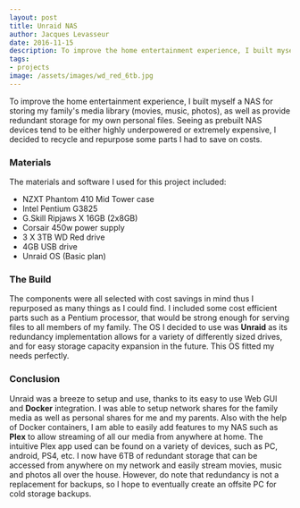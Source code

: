 ```yaml
---
layout: post
title: Unraid NAS
author: Jacques Levasseur
date: 2016-11-15
description: To improve the home entertainment experience, I built myself a NAS for storing my family's media
tags:
- projects
image: /assets/images/wd_red_6tb.jpg
---
```


To improve the home entertainment experience, I built myself a NAS for storing my family's media library (movies, music, photos), as well as provide redundant storage for my own personal files. Seeing as prebuilt NAS devices tend to be either highly underpowered or extremely expensive, I decided to recycle and repurpose some parts I had to save on costs.

### Materials

The materials and software I used for this project included:

* NZXT Phantom 410 Mid Tower case
* Intel Pentium G3825
* G.Skill Ripjaws X 16GB (2x8GB)
* Corsair 450w power supply
* 3 X 3TB WD Red drive
* 4GB USB drive
* Unraid OS (Basic plan)

### The Build

The components were all selected with cost savings in mind thus I repurposed as many things as I could find. I included some cost efficient parts such as a Pentium processor, that would be strong enough for serving files to all members of my family. The OS I decided to use was __Unraid__ as its redundancy implementation allows for a variety of differently sized drives, and for easy storage capacity expansion in the future. This OS fitted my needs perfectly.

### Conclusion

Unraid was a breeze to setup and use, thanks to its easy to use Web GUI and __Docker__ integration. I was able to setup network shares for the family media as well as personal shares for me and my parents. Also with the help of Docker containers, I am able to easily add features to my NAS such as __Plex__ to allow streaming of all our media from anywhere at home. The intuitive Plex app used can be found on a variety of devices, such as PC, android, PS4, etc. I now have 6TB of redundant storage that can be accessed from anywhere on my network and easily stream movies, music and photos all over the house. However, do note that redundancy is not a replacement for backups, so I hope to eventually create an offsite PC for cold storage backups.
